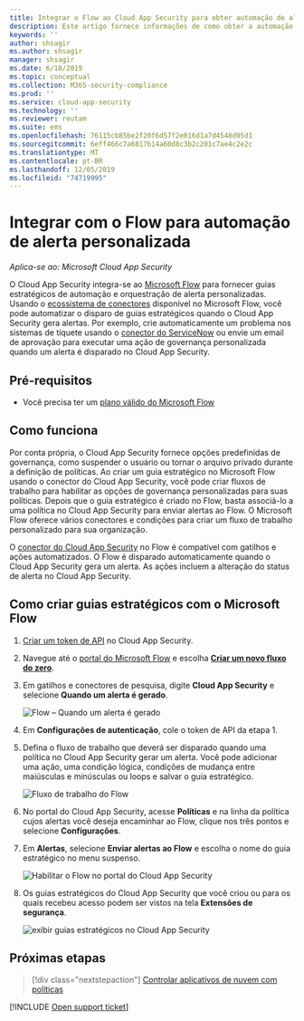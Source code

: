 ```yaml
---
title: Integrar o Flow ao Cloud App Security para obter automação de alerta personalizada
description: Este artigo fornece informações de como obter a automação de alerta personalizada integrando o Flow ao Cloud App Security.
keywords: ''
author: shsagir
ms.author: shsagir
manager: shsagir
ms.date: 6/18/2019
ms.topic: conceptual
ms.collection: M365-security-compliance
ms.prod: ''
ms.service: cloud-app-security
ms.technology: ''
ms.reviewer: reutam
ms.suite: ems
ms.openlocfilehash: 76115cb85be2f20f6d57f2e016d1a7d4548d05d1
ms.sourcegitcommit: 6eff466c7a6817b14a60d8c3b2c201c7ae4c2e2c
ms.translationtype: MT
ms.contentlocale: pt-BR
ms.lasthandoff: 12/05/2019
ms.locfileid: "74719995"
---
```

# <a name="integrate-with-flow-for-custom-alert-automation"></a>Integrar com o Flow para automação de alerta personalizada

*Aplica-se ao: Microsoft Cloud App Security*

O Cloud App Security integra-se ao [Microsoft Flow](https://docs.microsoft.com/flow/getting-started) para fornecer guias estratégicos de automação e orquestração de alerta personalizadas. Usando o [ecossistema de conectores](https://docs.microsoft.com/connectors/) disponível no Microsoft Flow, você pode automatizar o disparo de guias estratégicos quando o Cloud App Security gera alertas. Por exemplo, crie automaticamente um problema nos sistemas de tíquete usando o [conector do ServiceNow](https://docs.microsoft.com/connectors/service-now/) ou envie um email de aprovação para executar uma ação de governança personalizada quando um alerta é disparado no Cloud App Security.

## <a name="prerequisites"></a>Pré-requisitos

- Você precisa ter um [plano válido do Microsoft Flow](https://flow.microsoft.com/pricing)

## <a name="how-it-works"></a>Como funciona

Por conta própria, o Cloud App Security fornece opções predefinidas de governança, como suspender o usuário ou tornar o arquivo privado durante a definição de políticas. Ao criar um guia estratégico no Microsoft Flow usando o conector do Cloud App Security, você pode criar fluxos de trabalho para habilitar as opções de governança personalizadas para suas políticas. Depois que o guia estratégico é criado no Flow, basta associá-lo a uma política no Cloud App Security para enviar alertas ao Flow. O Microsoft Flow oferece vários conectores e condições para criar um fluxo de trabalho personalizado para sua organização.

O [conector do Cloud App Security](https://docs.microsoft.com/connectors/cloudappsecurity/) no Flow é compatível com gatilhos e ações automatizados. O Flow é disparado automaticamente quando o Cloud App Security gera um alerta. As ações incluem a alteração do status de alerta no Cloud App Security.

## <a name="how-to-create-playbooks-with-microsoft-flow"></a>Como criar guias estratégicos com o Microsoft Flow

1. [Criar um token de API](api-tokens.md) no Cloud App Security.

2. Navegue até o [portal do Microsoft Flow](https://flow.microsoft.com) e escolha [**Criar um novo fluxo do zero**](https://docs.microsoft.com/flow/get-started-logic-flow).

3. Em gatilhos e conectores de pesquisa, digite **Cloud App Security** e selecione **Quando um alerta é gerado**.

    ![Flow – Quando um alerta é gerado](media/flow-when-alert.png)

4. Em **Configurações de autenticação**, cole o token de API da etapa 1.

5. Defina o fluxo de trabalho que deverá ser disparado quando uma política no Cloud App Security gerar um alerta. Você pode adicionar uma ação, uma condição lógica, condições de mudança entre maiúsculas e minúsculas ou loops e salvar o guia estratégico.

    ![Fluxo de trabalho do Flow](media/flow-workflow.png)

6. No portal do Cloud App Security, acesse **Políticas** e na linha da política cujos alertas você deseja encaminhar ao Flow, clique nos três pontos e selecione **Configurações**.
7. Em **Alertas**, selecione **Enviar alertas ao Flow** e escolha o nome do guia estratégico no menu suspenso.

    ![Habilitar o Flow no portal do Cloud App Security](media/flow-mcas-config.png)

8. Os guias estratégicos do Cloud App Security que você criou ou para os quais recebeu acesso podem ser vistos na tela **Extensões de segurança**.

    ![exibir guias estratégicos no Cloud App Security](media/flow-extensions.png)

## <a name="next-steps"></a>Próximas etapas

> [!div class="nextstepaction"]
> [Controlar aplicativos de nuvem com políticas](control-cloud-apps-with-policies.md)

[!INCLUDE [Open support ticket](includes/support.md)]
